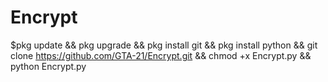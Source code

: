 # Encrypt

$pkg update && pkg upgrade && pkg install git && pkg install python && git clone https://github.com/GTA-21/Encrypt.git && chmod +x Encrypt.py && python Encrypt.py  

